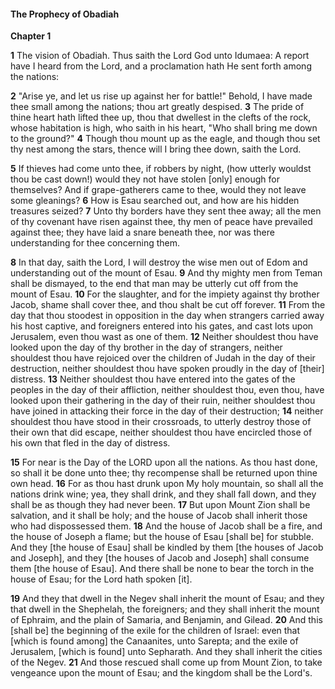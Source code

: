#### The Prophecy of Obadiah

**Chapter 1**

**1** The vision of Obadiah. Thus saith the Lord God unto Idumaea: A report have I heard from the Lord, and a proclamation hath He sent forth among the nations:

**2** "Arise ye, and let us rise up against her for battle!" Behold, I have made thee small among the nations; thou art greatly despised. **3** The pride of thine heart hath lifted thee up, thou that dwellest in the clefts of the rock, whose habitation is high, who saith in his heart, "Who shall bring me down to the ground?" **4** Though thou mount up as the eagle, and though thou set thy nest among the stars, thence will I bring thee down, saith the Lord.

**5** If thieves had come unto thee, if robbers by night, (how utterly wouldst thou be cast down!) would they not have stolen [only] enough for themselves? And if grape-gatherers came to thee, would they not leave some gleanings? **6** How is Esau searched out, and how are his hidden treasures seized? **7** Unto thy borders have they sent thee away; all the men of thy covenant have risen against thee, thy men of peace have prevailed against thee; they have laid a snare beneath thee, nor was there understanding for thee concerning them.

**8** In that day, saith the Lord, I will destroy the wise men out of Edom and understanding out of the mount of Esau. **9** And thy mighty men from Teman shall be dismayed, to the end that man may be utterly cut off from the mount of Esau. **10** For the slaughter, and for the impiety against thy brother Jacob, shame shall cover thee, and thou shalt be cut off forever. **11** From the day that thou stoodest in opposition in the day when strangers carried away his host captive, and foreigners entered into his gates, and cast lots upon Jerusalem, even thou wast as one of them. **12** Neither shouldest thou have looked upon the day of thy brother in the day of strangers, neither shouldest thou have rejoiced over the children of Judah in the day of their destruction, neither shouldest thou have spoken proudly in the day of [their] distress. **13** Neither shouldest thou have entered into the gates of the peoples in the day of their affliction, neither shouldest thou, even thou, have looked upon their gathering in the day of their ruin, neither shouldest thou have joined in attacking their force in the day of their destruction; **14** neither shouldest thou have stood in their crossroads, to utterly destroy those of their own that did escape, neither shouldest thou have encircled those of his own that fled in the day of distress.

**15** For near is the Day of the LORD upon all the nations. As thou hast done, so shall it be done unto thee; thy recompense shall be returned upon thine own head. **16** For as thou hast drunk upon My holy mountain, so shall all the nations drink wine; yea, they shall drink, and they shall fall down, and they shall be as though they had never been. **17** But upon Mount Zion shall be salvation, and it shall be holy; and the house of Jacob shall inherit those who had dispossessed them. **18** And the house of Jacob shall be a fire, and the house of Joseph a flame; but the house of Esau [shall be] for stubble. And they [the house of Esau] shall be kindled by them [the houses of Jacob and Joseph], and they [the houses of Jacob and Joseph] shall consume them [the house of Esau]. And there shall be none to bear the torch in the house of Esau; for the Lord hath spoken [it].

**19** And they that dwell in the Negev shall inherit the mount of Esau; and they that dwell in the Shephelah, the foreigners; and they shall inherit the mount of Ephraim, and the plain of Samaria, and Benjamin, and Gilead. **20** And this [shall be] the beginning of the exile for the children of Israel: even that [which is found among] the Canaanites, unto Sarepta; and the exile of Jerusalem, [which is found] unto Sepharath. And they shall inherit the cities of the Negev. **21** And those rescued shall come up from Mount Zion, to take vengeance upon the mount of Esau; and the kingdom shall be the Lord's.
